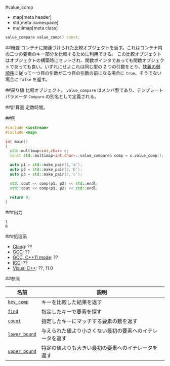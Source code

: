 #value_comp
* map[meta header]
* std[meta namespace]
* multimap[meta class]

```cpp
value_compare value_comp() const;
```

##概要
コンテナに関連づけられた比較オブジェクトを返す。これはコンテナ内の二つの要素のキー部分を比較するために利用できる。 
この比較オブジェクトはオブジェクトの構築時にセットされ、関数ポインタであっても関数オブジェクトであっても良い。いずれにせよこれは同じ型の 2 つの引数をとり、[狭義の弱順序](/reference/algorithm.md#strict-weak-ordering)に従って一つ目の引数が二つ目の引数の前になる場合に `true`、そうでない場合に `false` を返す。 



##戻り値
比較オブジェクト。 
`value_compare` はメンバ型であり、テンプレートパラメータ `Compare` の別名として定義される。


##計算量
定数時間。


##例
```cpp
#include <iostream>
#include <map>

int main()
{
  std::multimap<int,char> c;
  const std::multimap<int,char>::value_compare& comp = c.value_comp();

  auto p1 = std::make_pair(1,'a');
  auto p2 = std::make_pair(2,'b');
  auto p3 = std::make_pair(3,'c');

  std::cout << comp(p1, p2) << std::endl;
  std::cout << comp(p3, p2) << std::endl;

  return 0;
}
```

###出力
```
1
0
```

###処理系
- [Clang](/implementation.md#clang): ??
- [GCC](/implementation.md#gcc): ??
- [GCC, C++11 mode](/implementation.md#gcc): ??
- [ICC](/implementation.md#icc): ??
- [Visual C++](/implementation.md#visual_cpp): ??, 11.0

##参照

| 名前 | 説明|
|-------------------------------------------------------------------------------------------------|--------------------------------------------------------------------------------------|
| [`key_comp`](/reference/map/multimap/key_comp.md) | キーを比較した結果を返す |
| [`find`](/reference/map/multimap/find.md) | 指定したキーで要素を探す |
| [`count`](/reference/map/multimap/count.md) | 指定したキーにマッチする要素の数を返す |
| [`lower_bound`](/reference/map/multimap/lower_bound.md) | 与えられた値より小さくない最初の要素へのイテレータを返す |
| [`upper_bound`](/reference/map/multimap/upper_bound.md) | 特定の値よりも大きい最初の要素へのイテレータを返す |



